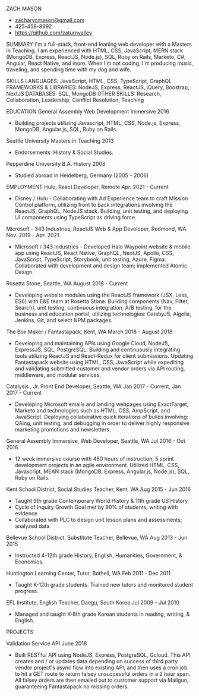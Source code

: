 ZACH MASON
* zacharycmason@gmail.com
* 425-458-8992
* https://github.com/zaturnvalley

SUMMARY
I'm a full-stack, front-end leaning web developer with a Masters in Teaching. I am experienced with HTML, CSS, JavaScript, MERN stack (MongoDB, Express, ReactJS, Node.js), SQL, Ruby on Rails, Marketo, C#, Angular, React Native, and more. When I'm not coding, I'm producing music, traveling, and spending time with my dog and wife.

SKILLS
LANGUAGES: JavaScript, HTML, CSS, TypeScript, GraphQL
FRAMEWORKS & LIBRARIES: NodeJS, Express, ReactJS, jQuery, Boostrap, NextJS
DATABASES: SQL, MongoDB
OTHER SKILLS: Research, Collaboration, Leadership, Conflict Resolution, Teaching

EDUCATION
General Assembly
Web Development Immersive 2016
* Building projects utilizing Javascript, HTML, CSS, Node.js, Express, MongoDB, Angular.js, SQL, Ruby on Rails.

Seattle University
Masters in Teaching 2013
* Endorsements: History & Social Studies.

Pepperdine University
B.A. History 2008
* Studied abroad in Heidelberg, Germany (2005 – 2006)

EMPLOYMENT
Hulu, React Developer, Remote Apr. 2021 - Current
* Disney / Hulu - Collaborating with Ad Experience team to craft Mission Control platform, utilizing front to back integrations involving the ReactJS, GraphQL, NodeJS stack. Building, unit testing, and deploying UI components using TypeScript as driving force.

Microsoft - 343 Industries, ReactJS Web & App Developer, Redmond, WA Nov. 2019 - Apr. 2021
* Microsoft / 343 Industries - Developed Halo Waypoint website & mobile app using ReactJS, React Native, GraphQL, NextJS, Apollo, CSS, JavaScript, TypeScript, Storybook, unit testing, Azure, Figma. Collaborated with development and design team; implemented Atomic Design.

Rosetta Stone, Seattle, WA August 2018 - Current
* Developing website modules using the ReactJS framework (JSX, Less, ES6) with E&E team at Rosetta Stone. Building components (Nav, Filter, Search), unit testing, continuous integration, A/B testing, for the business and education portal, utilizing technologies: GatsbyJS, Algolia, Jenkins, Git, and select NPM packages.

The Box Maker / Fantastapack, Kent, WA March 2018 - August 2018
* Developing and maintaining APIs using Google Cloud, NodeJS, ExpressJS, SQL, PostgreSQL. Building and continuously integrating tools utilizing ReactJS and React-Redux for client submissions. Updating Fantastapack website using HTML, CSS, JavaScript while expediting and validating submitted customer and vendor orders via API routing, middleware, and modular services.

Catalysis , Jr. Front End Developer, Seattle, WA Jan 2017 - Current, Jan 2017 - Current
* Developing Microsoft emails and landing webpages using ExactTarget, Marketo and technologies such as HTML, CSS, AmpScript, and JavaScript. Deploying collaborative quick iterations of builds involving: QAing, unit testing, and debugging in order to deliver highly responsive marketing promotions and newsletters.

General Assembly Immersive, Web Developer, Seattle, WA  Jul 2016 - Oct 2016
* 12 week immersive course with 480 hours of instruction, 5 sprint development projects in an agile environment. Utilized HTML, CSS, Javascript, MEAN stack (MongoDB, Express, Angular.js, Node.js), SQL, Ruby on Rails.

Kent School District, Social Studies Teacher, Kent, WA  Aug 2015 - Jun 2016
* Taught 9th grade Contemporary World History & 11th grade US History
* Cycle of Inquiry Growth Goal met by 90% of students; writing with evidence
* Collaborated with PLC to design unit lesson plans and assessments; analyzed data

Bellevue School District, Substitute Teacher, Bellevue, WA  Aug 2013 - Jun 2015
* Instructed 4-12th grade History, English, Humanities, Government, & Economics.

Huntington Learning Center, Tutor, Bothell, WA  Feb 2011 - Dec 2011
* Taught K-12th grade students. Trained new tutors and monitored student progress.

EFL Institute, English Teacher, Daegu, South Korea  Jul 2009 - Jul 2010
* Managed and taught K-8th grade Korean students in reading, writing, & English.

PROJECTS

Validation Service API June 2018
* Built RESTful API using NodeJS, Express, PostgreSQL, Gcloud.  This API creates and / or updates data depending on success of third party vendor project's async flow into existing API, and then uses a cron job to hit a GET route to return falsey unsuccessful orders in a 2 hour span. All falsey orders are then emailed out to customer support via Mailgun, guaranteeing Fantastapack no missing orders.